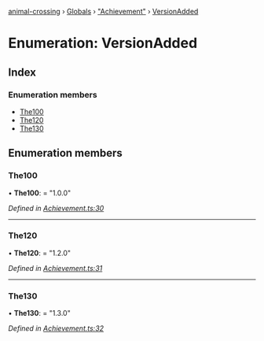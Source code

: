 [animal-crossing](../README.md) › [Globals](../globals.md) › ["Achievement"](../modules/_achievement_.md) › [VersionAdded](_achievement_.versionadded.md)

# Enumeration: VersionAdded

## Index

### Enumeration members

* [The100](_achievement_.versionadded.md#the100)
* [The120](_achievement_.versionadded.md#the120)
* [The130](_achievement_.versionadded.md#the130)

## Enumeration members

###  The100

• **The100**: = "1.0.0"

*Defined in [Achievement.ts:30](https://github.com/Norviah/animal-crossing/blob/e8c2f7d/module/types/Achievement.ts#L30)*

___

###  The120

• **The120**: = "1.2.0"

*Defined in [Achievement.ts:31](https://github.com/Norviah/animal-crossing/blob/e8c2f7d/module/types/Achievement.ts#L31)*

___

###  The130

• **The130**: = "1.3.0"

*Defined in [Achievement.ts:32](https://github.com/Norviah/animal-crossing/blob/e8c2f7d/module/types/Achievement.ts#L32)*
